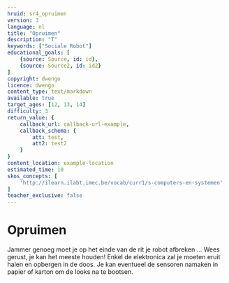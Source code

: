 ```yaml
---
hruid: sr4_opruimen
version: 3
language: nl
title: "Opruimen"
description: "T"
keywords: ["Sociale Robot"]
educational_goals: [
    {source: Source, id: id}, 
    {source: Source2, id: id2}
]
copyright: dwengo
licence: dwengo
content_type: text/markdown
available: true
target_ages: [12, 13, 14]
difficulty: 3
return_value: {
    callback_url: callback-url-example,
    callback_schema: {
        att: test,
        att2: test2
    }
}
content_location: example-location
estimated_time: 10
skos_concepts: [
    'http://ilearn.ilabt.imec.be/vocab/curr1/s-computers-en-systemen'
]
teacher_exclusive: false
---
```


# Opruimen

Jammer genoeg moet je op het einde van de rit je robot afbreken ... Wees gerust, je kan het meeste houden! Enkel de elektronica zal je moeten eruit halen en opbergen in de doos. Je kan eventueel de sensoren namaken in papier of karton om de looks na te bootsen.